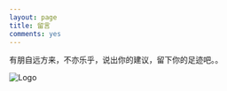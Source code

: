 ```yaml
---
layout: page
title: 留言
comments: yes
---
```


有朋自远方来，不亦乐乎，说出你的建议，留下你的足迹吧。。

![Logo](http://blog-fungenomics-com.qiniudn.com/fg.home.guestbook_logo.jpg)

